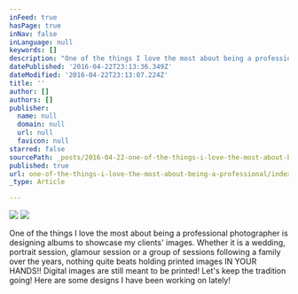 ```yaml
---
inFeed: true
hasPage: true
inNav: false
inLanguage: null
keywords: []
description: "One of the things I love the most about being a professional photographer is designing albums to showcase my clients' images. Whether it is a wedding, portrait session, glamour session or a group of sessions following a family over the years, nothing quite beats holding printed images IN YOUR HANDS!! Digital images are still meant to be printed! Let's keep the tradition going! Here are some designs I have been working on lately!"
datePublished: '2016-04-22T23:13:36.349Z'
dateModified: '2016-04-22T23:13:07.224Z'
title: ''
author: []
authors: []
publisher:
  name: null
  domain: null
  url: null
  favicon: null
starred: false
sourcePath: _posts/2016-04-22-one-of-the-things-i-love-the-most-about-being-a-professional.md
published: true
url: one-of-the-things-i-love-the-most-about-being-a-professional/index.html
_type: Article

---
```

![](https://the-grid-user-content.s3-us-west-2.amazonaws.com/e746103b-3e21-49f7-9b88-c252be278ed4.jpg)
![](https://the-grid-user-content.s3-us-west-2.amazonaws.com/32d9d42a-118b-40b6-baf9-70c36ddefd75.jpg)

One of the things I love the most about being a professional photographer is designing albums to showcase my clients' images. Whether it is a wedding, portrait session, glamour session or a group of sessions following a family over the years, nothing quite beats holding printed images IN YOUR HANDS!! Digital images are still meant to be printed! Let's keep the tradition going! Here are some designs I have been working on lately!